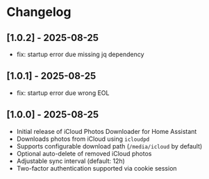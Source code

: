 # Changelog

## [1.0.2] - 2025-08-25
- fix: startup error due missing jq dependency

## [1.0.1] - 2025-08-25
- fix: startup error due wrong EOL

## [1.0.0] - 2025-08-25
- Initial release of iCloud Photos Downloader for Home Assistant
- Downloads photos from iCloud using `icloudpd`
- Supports configurable download path (`/media/icloud` by default)
- Optional auto-delete of removed iCloud photos
- Adjustable sync interval (default: 12h)
- Two-factor authentication supported via cookie session
